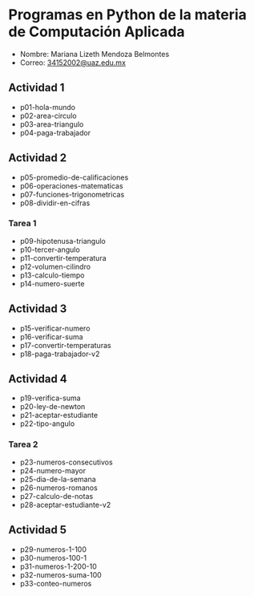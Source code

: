 # Programas en Python de la materia de Computación Aplicada

- Nombre: Mariana Lizeth Mendoza Belmontes
- Correo: 34152002@uaz.edu.mx

## Actividad 1

- p01-hola-mundo
- p02-area-circulo
- p03-area-triangulo
- p04-paga-trabajador

## Actividad 2

- p05-promedio-de-calificaciones
- p06-operaciones-matematicas
- p07-funciones-trigonometricas
- p08-dividir-en-cifras

### Tarea 1

- p09-hipotenusa-triangulo
- p10-tercer-angulo
- p11-convertir-temperatura
- p12-volumen-cilindro
- p13-calculo-tiempo
- p14-numero-suerte

## Actividad 3

- p15-verificar-numero
- p16-verificar-suma
- p17-convertir-temperaturas
- p18-paga-trabajador-v2

## Actividad 4

- p19-verifica-suma
- p20-ley-de-newton
- p21-aceptar-estudiante
- p22-tipo-angulo

### Tarea 2

- p23-numeros-consecutivos
- p24-numero-mayor
- p25-dia-de-la-semana
- p26-numeros-romanos
- p27-calculo-de-notas
- p28-aceptar-estudiante-v2

## Actividad 5

- p29-numeros-1-100
- p30-numeros-100-1
- p31-numeros-1-200-10
- p32-numeros-suma-100
- p33-conteo-numeros